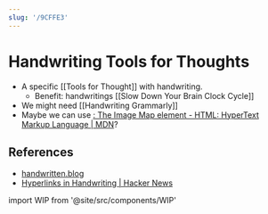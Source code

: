 ```yaml
---
slug: '/9CFFE3'
---
```


# Handwriting Tools for Thoughts

- A specific [[Tools for Thought]] with handwriting.
  - Benefit: handwritings [[Slow Down Your Brain Clock Cycle]]
- We might need [[Handwriting Grammarly]]
- Maybe we can use [<map>: The Image Map element - HTML: HyperText Markup Language | MDN](https://developer.mozilla.org/en-US/docs/Web/HTML/Element/map)?

## References

- [handwritten.blog](https://handwritten.blog/2022-10-01-hyperlinks-in-handwriting.html)
- [Hyperlinks in Handwriting | Hacker News](https://news.ycombinator.com/item?id=33055426)

import WIP from '@site/src/components/WIP'

<WIP />
